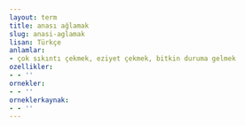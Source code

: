 ```yaml
---
layout: term
title: anası ağlamak
slug: anasi-aglamak
lisan: Türkçe
anlamlar:
- çok sıkıntı çekmek, eziyet çekmek, bitkin duruma gelmek
ozellikler:
- - ''
ornekler:
- - ''
orneklerkaynak:
- - ''
---
```

